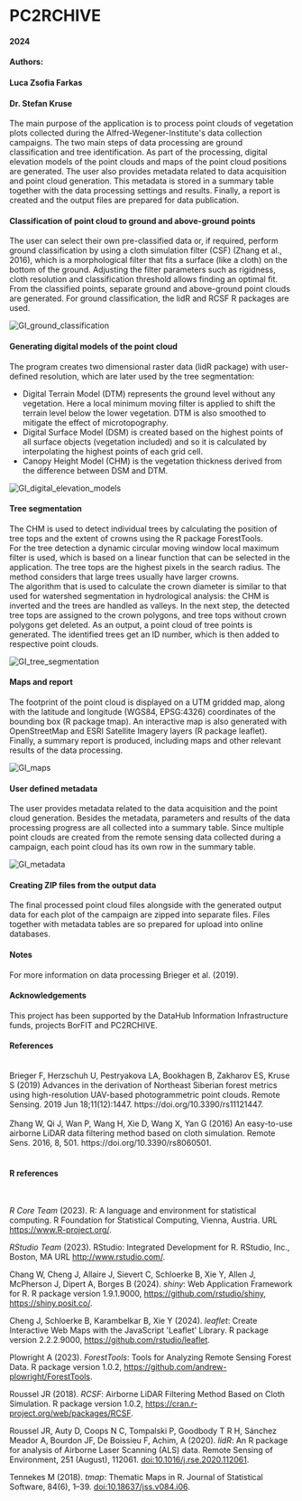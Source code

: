# PC2RCHIVE

#### 2024
#### Authors:
#### Luca Zsofia Farkas
#### Dr. Stefan Kruse

The main purpose of the application is to process point clouds of vegetation plots collected during the Alfred-Wegener-Institute's data collection campaigns.
The two main steps of data processing are ground classification and tree identification. As part of the processing, digital elevation models of the point clouds and maps of the point cloud positions are generated.
The user also provides metadata related to data acquisition and point cloud generation. This metadata is stored in a summary table together with the data processing settings and results.
Finally, a report is created and the output files are prepared for data publication.

#### **Classification of point cloud to ground and above-ground points**
The user can select their own pre-classified data or, if required, perform ground classification by using a cloth simulation filter (CSF) (Zhang et al., 2016), which is a morphological filter that fits a surface (like a cloth) on the bottom of the ground. 
Adjusting the filter parameters such as rigidness, cloth resolution and classification threshold allows finding an optimal fit.
From the classified points, separate ground and above-ground point clouds are generated.
For ground classification, the lidR and RCSF R packages are used.

![GI_ground_classification](https://github.com/user-attachments/assets/ef87b1ea-d59a-45c9-81cc-7a71adf299c7)

#### **Generating digital models of the point cloud**

The program creates two dimensional raster data (lidR package) with user-defined resolution, which are later used by the tree segmentation:
- Digital Terrain Model (DTM) represents the ground level without any vegetation. Here a local minimum moving filter is applied to shift the terrain level below the lower vegetation. DTM is also smoothed to mitigate the effect of microtopography.  
- Digital Surface Model (DSM) is created based on the highest points of all surface objects (vegetation included) and so it is calculated by interpolating the highest points of each grid cell.
- Canopy Height Model (CHM) is the vegetation thickness derived from the difference between DSM and DTM.

![GI_digital_elevation_models](https://github.com/user-attachments/assets/b0ed0afe-afa4-45ac-aa1e-8168a1be00ce)

#### **Tree segmentation**

The CHM is used to detect individual trees by calculating the position of tree tops and the extent of crowns using the R package ForestTools.<br />
For the tree detection a dynamic circular moving window local maximum filter is used, which is based on a linear function that can be selected in the application. The tree tops are the highest pixels in the search radius. 
The method considers that large trees usually have larger crowns.<br />
The algorithm that is used to calculate the crown diameter is similar to that used for watershed segmentation in hydrological analysis: the CHM is inverted and the trees are handled as valleys.
In the next step, the detected tree tops are assigned to the crown polygons, and tree tops without crown polygons get deleted. 
As an output, a point cloud of tree points is generated. The identified trees get an ID number, which is then added to respective point clouds.

![GI_tree_segmentation](https://github.com/user-attachments/assets/1e8683b8-47e9-4fb3-9426-ad181b6aea13)

#### **Maps and report**

The footprint of the point cloud is displayed on a UTM gridded map, along with the latitude and longitude (WGS84, EPSG:4326) coordinates of the bounding box (R package tmap).
An interactive map is also generated with OpenStreetMap and ESRI Satellite Imagery layers (R package leaflet).
Finally, a summary report is produced, including maps and other relevant results of the data processing.

![GI_maps](https://github.com/user-attachments/assets/30ede7c8-0659-47fc-a1ab-0e2cdc67085a)

#### **User defined metadata**

The user provides metadata related to the data acquisition and the point cloud generation. Besides the metadata, parameters and results of the data processing progress are all collected into a summary table.
Since multiple point clouds are created from the remote sensing data collected during a campaign, each point cloud has its own row in the summary table.

![GI_metadata](https://github.com/user-attachments/assets/abc3499d-17a4-4d38-a4aa-78c05f436ca4)

#### **Creating ZIP files from the output data**

The final processed point cloud files alongside with the generated output data for each plot of the campaign are zipped into separate files. 
Files together with metadata tables are so prepared for upload into online databases.

#### **Notes**
For more information on data processing Brieger et al. (2019).

#### **Acknowledgements**
This project has been supported by the DataHub Information Infrastructure funds, projects BorFIT and PC2RCHIVE. 

#### **References**
<br />
Brieger F, Herzschuh U, Pestryakova LA, Bookhagen B, Zakharov ES, Kruse S (2019) Advances in the derivation of Northeast Siberian forest metrics using high-resolution UAV-based photogrammetric point clouds. Remote Sensing. 2019 Jun 18;11(12):1447. https://doi.org/10.3390/rs11121447.
<br />
<br />
Zhang W, Qi J, Wan P, Wang H, Xie D, Wang X, Yan G (2016) An easy-to-use airborne LiDAR data filtering method based on cloth simulation. Remote Sens. 2016, 8, 501.  https://doi.org/10.3390/rs8060501.
<br />
<br />

#### **R references**
<br />

*R Core Team* (2023). R: A language and environment for statistical computing. R Foundation for Statistical Computing, Vienna, Austria. URL https://www.R-project.org/.

*RStudio Team* (2023). RStudio: Integrated Development for R. RStudio, Inc., Boston, MA URL http://www.rstudio.com/.

Chang W, Cheng J, Allaire J, Sievert C, Schloerke B, Xie Y, Allen J, McPherson J, Dipert A, Borges B (2024). *shiny*: Web Application Framework for R. R package version 1.9.1.9000, https://github.com/rstudio/shiny, https://shiny.posit.co/.

Cheng J, Schloerke B, Karambelkar B, Xie Y (2024). *leaflet*: Create Interactive Web Maps with the JavaScript 'Leaflet' Library. R package version 2.2.2.9000, https://github.com/rstudio/leaflet.

Plowright A (2023). *ForestTools*: Tools for Analyzing Remote Sensing Forest Data. R package version 1.0.2, https://github.com/andrew-plowright/ForestTools.

Roussel JR (2018). *RCSF*: Airborne LiDAR Filtering Method Based on Cloth Simulation. R package version 1.0.2, https://cran.r-project.org/web/packages/RCSF.

Roussel JR, Auty D, Coops N C, Tompalski P, Goodbody T R H, Sánchez Meador A, Bourdon JF, De Boissieu F, Achim, A (2020). *lidR*: An R package for analysis of Airborne Laser Scanning (ALS) data. Remote Sensing of Environment, 251 (August), 112061. <doi:10.1016/j.rse.2020.112061>.

Tennekes M (2018). *tmap*: Thematic Maps in R. Journal of Statistical Software, 84(6), 1–39. <doi:10.18637/jss.v084.i06>.




